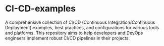 # CI-CD-examples
A comprehensive collection of CI/CD (Continuous Integration/Continuous Deployment) examples, best practices, and configurations for various tools and platforms. This repository aims to help developers and DevOps engineers implement robust CI/CD pipelines in their projects.
